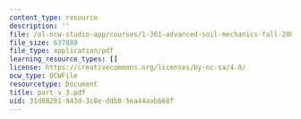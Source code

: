 ```yaml
---
content_type: resource
description: ''
file: /ol-ocw-studio-app/courses/1-361-advanced-soil-mechanics-fall-2004/31d88201943d3c8eddb05ea44aab668f_part_v_3.pdf
file_size: 637889
file_type: application/pdf
learning_resource_types: []
license: https://creativecommons.org/licenses/by-nc-sa/4.0/
ocw_type: OCWFile
resourcetype: Document
title: part_v_3.pdf
uid: 31d88201-943d-3c8e-ddb0-5ea44aab668f
---
```


